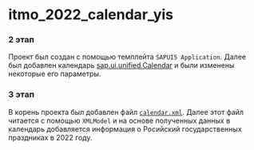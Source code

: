 # itmo_2022_calendar_yis

### 2 этап
Проект был создан с помощью темплейта `SAPUI5 Application`. Далее был добавлен календарь [sap.ui.unified.Calendar](https://sapui5.hana.ondemand.com/#/entity/sap.ui.unified.Calendar) и были изменены некоторые его параметры.

### 3 этап
В корень проекта был добавлен файл [`calendar.xml`](http://xmlcalendar.ru/data/ru/2022/calendar.xml). Далее этот файл читается с помощью `XMLModel` и на основе полученных данных в календарь добавляется информация о Росийский государственных праздниках в 2022 году.
